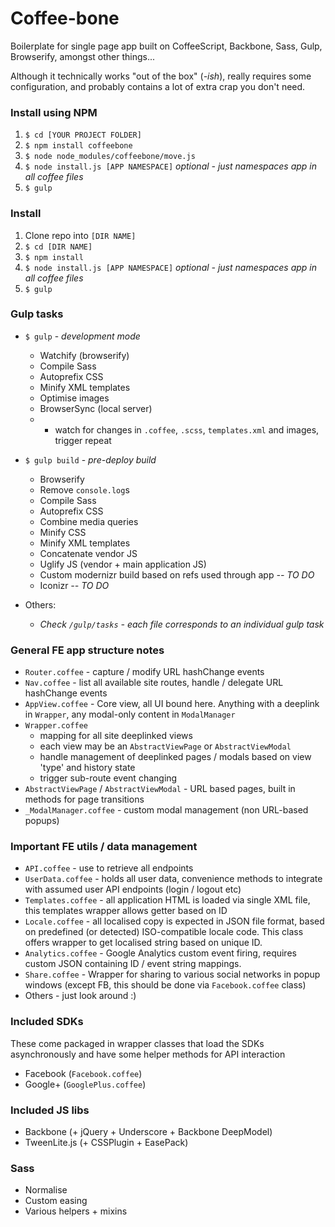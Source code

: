 # Coffee-bone

Boilerplate for single page app built on CoffeeScript, Backbone, Sass, Gulp, Browserify, amongst other things...

Although it technically works "out of the box" (*-ish*), really requires some configuration, and probably contains a lot of extra crap you don't need.

### Install using NPM

1. `$ cd [YOUR PROJECT FOLDER]`
2. `$ npm install coffeebone`
3. `$ node node_modules/coffeebone/move.js`
4. `$ node install.js [APP NAMESPACE]` *optional - just namespaces app in all coffee files*
5. `$ gulp`

### Install

1. Clone repo into `[DIR NAME]`
2. `$ cd [DIR NAME]`
3. `$ npm install`
4. `$ node install.js [APP NAMESPACE]` *optional - just namespaces app in all coffee files*
5. `$ gulp`

### Gulp tasks

* `$ gulp` - *development mode*
    * Watchify (browserify)
    * Compile Sass
    * Autoprefix CSS
    * Minify XML templates
    * Optimise images
    * BrowserSync (local server)
    * + watch for changes in `.coffee`, `.scss`, `templates.xml` and images, trigger repeat

* `$ gulp build` - *pre-deploy build*
    * Browserify
    * Remove `console.log`s
    * Compile Sass
    * Autoprefix CSS
    * Combine media queries
    * Minify CSS
    * Minify XML templates
    * Concatenate vendor JS
    * Uglify JS (vendor + main application JS)
    * Custom modernizr build based on refs used through app *-- TO DO*
    * Iconizr *-- TO DO*

* Others:
    * *Check `/gulp/tasks` - each file corresponds to an individual gulp task*

### General FE app structure notes

* `Router.coffee` - capture / modify URL hashChange events
* `Nav.coffee` - list all available site routes, handle / delegate URL hashChange events
* `AppView.coffee` - Core view, all UI bound here. Anything with a deeplink in `Wrapper`, any modal-only content in `ModalManager`
* `Wrapper.coffee`
    * mapping for all site deeplinked views
    * each view may be an `AbstractViewPage` or `AbstractViewModal`
    * handle management of deeplinked pages / modals based on view 'type' and history state
    * trigger sub-route event changing
* `AbstractViewPage` / `AbstractViewModal` - URL based pages, built in methods for page transitions
* `_ModalManager.coffee` - custom modal management (non URL-based popups)

### Important FE utils / data management

* `API.coffee` - use to retrieve all endpoints
* `UserData.coffee` - holds all user data, convenience methods to integrate with assumed user API endpoints (login / logout etc)
* `Templates.coffee` - all application HTML is loaded via single XML file, this templates wrapper allows getter based on ID
* `Locale.coffee` - all localised copy is expected in JSON file format, based on predefined (or detected) ISO-compatible locale code. This class offers wrapper to get localised string based on unique ID.
* `Analytics.coffee` - Google Analytics custom event firing, requires custom JSON containing ID / event string mappings.
* `Share.coffee` - Wrapper for sharing to various social networks in popup windows (except FB, this should be done via `Facebook.coffee` class)
* Others - just look around :)

### Included SDKs

These come packaged in wrapper classes that load the SDKs asynchronously and have some helper methods for API interaction
* Facebook (`Facebook.coffee`)
* Google+ (`GooglePlus.coffee`)

### Included JS libs

* Backbone (+ jQuery + Underscore + Backbone DeepModel)
* TweenLite.js (+ CSSPlugin + EasePack)

### Sass

* Normalise
* Custom easing
* Various helpers + mixins
